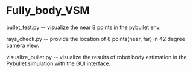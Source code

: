 # Fully_body_VSM

bullet_test.py -- visualize the near 8 points in the pybullet env.

rays_check.py -- provide the location of 8 points(near, far) in 42 degree camera view.

visualize_bullet.py -- visualize the results of robot body estimation in the Pybullet simulation with the GUI interface.
